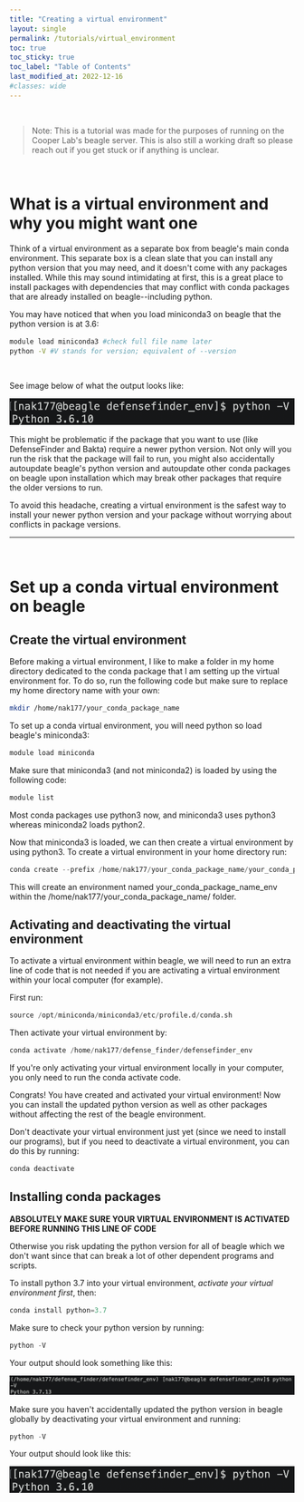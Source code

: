 ```yaml
---
title: "Creating a virtual environment"
layout: single
permalink: /tutorials/virtual_environment
toc: true
toc_sticky: true
toc_label: "Table of Contents"
last_modified_at: 2022-12-16
#classes: wide
---
```


<br>

> Note: This is a tutorial was made for the purposes of running on the Cooper Lab's beagle server. This is also still a working draft so please reach out if you get stuck or if anything is unclear.

<br>

# What is a virtual environment and why you might want one

Think of a virtual environment as a separate box from beagle's main conda environment. This separate box is a clean slate that you can install any python version that you may need, and it doesn't come with any packages installed. While this may sound intimidating at first, this is a great place to install packages with dependencies that may conflict with conda packages that are already installed on beagle--including python.  

You may have noticed that when you load miniconda3 on beagle that the python version is at 3.6:
```bash
module load miniconda3 #check full file name later
python -V #V stands for version; equivalent of --version
```

<br>

See image below of what the output looks like:  

![](/images/beagle_python.png)


This might be problematic if the package that you want to use (like DefenseFinder and Bakta) require a newer python version. Not only will you run the risk that the package will fail to run, you might also accidentally autoupdate beagle's python version and autoupdate other conda packages on beagle upon installation which may break other packages that require the older versions to run.

To avoid this headache, creating a virtual environment is the safest way to install your newer python version and your package without worrying about conflicts in package versions.

***

<br>

# Set up a conda virtual environment on beagle

## Create the virtual environment

Before making a virtual environment, I like to make a folder in my home directory dedicated to the conda package that I am setting up the virtual environment for. To do so, run the following code but make sure to replace my home directory name with your own:

```bash
mkdir /home/nak177/your_conda_package_name
```

To set up a conda virtual environment, you will need python so load beagle's miniconda3:

```bash
module load miniconda
```

Make sure that miniconda3 (and not miniconda2) is loaded by using the following code:

```bash
module list
```

Most conda packages use python3 now, and miniconda3 uses python3 whereas miniconda2 loads python2.

Now that miniconda3 is loaded, we can then create a virtual environment by using python3. To create a virtual environment in your home directory run:

```python
conda create --prefix /home/nak177/your_conda_package_name/your_conda_package_name_env
```

This will create an environment named your_conda_package_name_env within the /home/nak177/your_conda_package_name/ folder.

## Activating and deactivating the virtual environment

To activate a virtual environment within beagle, we will need to run an extra line of code that is not needed if you are activating a virtual environment within your local computer (for example).

First run:

```python
source /opt/miniconda/miniconda3/etc/profile.d/conda.sh
```
Then activate your virtual environment by:

```python
conda activate /home/nak177/defense_finder/defensefinder_env
```
If you're only activating your virtual environment locally in your computer, you only need to run the conda activate code.

Congrats! You have created and activated your virtual environment! Now you can install the updated python version as well as other packages without affecting the rest of the beagle environment.

Don't deactivate your virtual environment just yet (since we need to install our programs), but if you need to deactivate a virtual environment, you can do this by running:

```python
conda deactivate
```

## Installing conda packages

**ABSOLUTELY MAKE SURE YOUR VIRTUAL ENVIRONMENT IS ACTIVATED BEFORE RUNNING THIS LINE OF CODE**

Otherwise you risk updating the python version for all of beagle which we don't want since that can break a lot of other dependent programs and scripts.

To install python 3.7 into your virtual environment, *activate your virtual environment first*, then:

```python
conda install python=3.7
```

Make sure to check your python version by running:

```python
python -V
```

Your output should look something like this:

![](/images/python_3.7.png)

Make sure you haven't accidentally updated the python version in beagle globally by deactivating your virtual environment and running:

```python
python -V
```

Your output should look like this:

![](/images/beagle_python.png)
